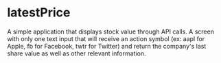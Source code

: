 # latestPrice
A simple application that displays stock value through API calls. A screen with only one text input that will receive an action symbol (ex: aapl for Apple, fb for Facebook, twtr for Twitter) and return the company's last share value as well as other relevant information.
